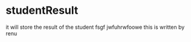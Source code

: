 studentResult
=============

it will store the result of the student
fsgf
jwfuhrwfoowe
this is written by renu
